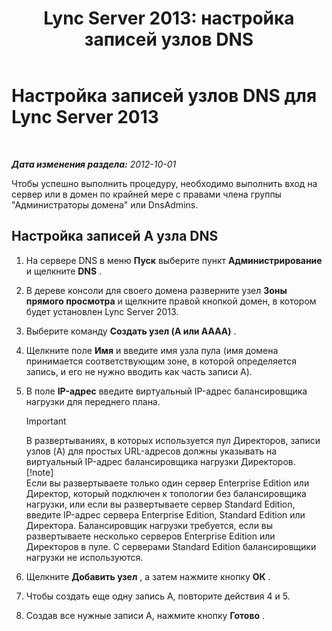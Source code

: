 ﻿---
title: 'Lync Server 2013: настройка записей узлов DNS'
TOCTitle: Настройка записей узлов DNS
ms:assetid: 78a1afcf-41c8-4da5-8740-c6570c19078c
ms:mtpsurl: https://technet.microsoft.com/ru-ru/library/Gg398593(v=OCS.15)
ms:contentKeyID: 49310240
ms.date: 05/19/2016
mtps_version: v=OCS.15
ms.translationtype: HT
---

# Настройка записей узлов DNS для Lync Server 2013

 

_**Дата изменения раздела:** 2012-10-01_

Чтобы успешно выполнить процедуру, необходимо выполнить вход на сервер или в домен по крайней мере с правами члена группы "Администраторы домена" или DnsAdmins.

## Настройка записей A узла DNS

1.  На сервере DNS в меню **Пуск** выберите пункт **Администрирование** и щелкните **DNS** .

2.  В дереве консоли для своего домена разверните узел **Зоны прямого просмотра** и щелкните правой кнопкой домен, в котором будет установлен Lync Server 2013.

3.  Выберите команду **Создать узел (A или AAAA)** .

4.  Щелкните поле **Имя** и введите имя узла пула (имя домена принимается соответствующим зоне, в которой определяется запись, и его не нужно вводить как часть записи A).

5.  В поле **IP-адрес** введите виртуальный IP-адрес балансировщика нагрузки для переднего плана.
    
    > [!important]  
    > В развертываниях, в которых используется пул Директоров, записи узлов (A) для простых URL-адресов должны указывать на виртуальный IP-адрес балансировщика нагрузки Директоров.    
    > [!note]  
    > Если вы развертываете только один сервер Enterprise Edition или Директор, который подключен к топологии без балансировщика нагрузки, или если вы развертываете сервер Standard Edition, введите IP-адрес сервера Enterprise Edition, Standard Edition или Директора. Балансировщик нагрузки требуется, если вы развертываете несколько серверов Enterprise Edition или Директоров в пуле. С серверами Standard Edition балансировщики нагрузки не используются.

6.  Щелкните **Добавить узел** , а затем нажмите кнопку **ОК** .

7.  Чтобы создать еще одну запись A, повторите действия 4 и 5.

8.  Создав все нужные записи A, нажмите кнопку **Готово** .

